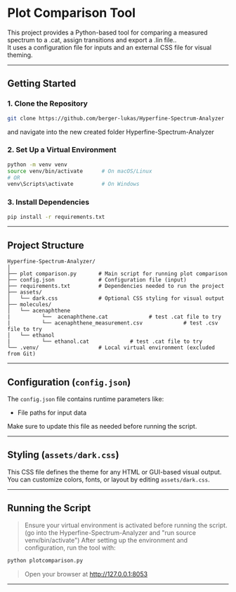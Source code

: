 # Plot Comparison Tool

This project provides a Python-based tool for comparing a measured spectrum to a .cat, assign transitions and export a .lin file..  
It uses a configuration file for inputs and an external CSS file for visual theming.

---

## Getting Started

### 1. Clone the Repository

```bash
git clone https://github.com/berger-lukas/Hyperfine-Spectrum-Analyzer
```
and navigate into the new created folder Hyperfine-Spectrum-Analyzer

### 2. Set Up a Virtual Environment

```bash
python -m venv venv
source venv/bin/activate      # On macOS/Linux
# OR
venv\Scripts\activate         # On Windows
```

### 3. Install Dependencies

```bash
pip install -r requirements.txt
```

---

##  Project Structure

```
Hyperfine-Spectrum-Analyzer/
│
├── plot comparison.py       # Main script for running plot comparison
├── config.json              # Configuration file (input)
├── requirements.txt         # Dependencies needed to run the project
├── assets/
│   └── dark.css             # Optional CSS styling for visual output
├── molecules/
│   └── acenaphthene              
|          └──  acenaphthene.cat             # test .cat file to try
|          └── acenaphthene_measurement.csv             # test .csv file to try
│   └── ethanol              
|          └── ethanol.cat             # test .cat file to try
└── .venv/                   # Local virtual environment (excluded from Git)
```

---

## Configuration (`config.json`)

The `config.json` file contains runtime parameters like:

- File paths for input data

Make sure to update this file as needed before running the script.

---

## Styling (`assets/dark.css`)

This CSS file defines the theme for any HTML or GUI-based visual output.  
You can customize colors, fonts, or layout by editing `assets/dark.css`.

---

## Running the Script

> Ensure your virtual environment is activated before running the script.
(go into the Hyperfine-Spectrum-Analyzer and "run source venv/bin/activate")
After setting up the environment and configuration, run the tool with:

```bash
python plotcomparison.py
```

>
> Open your browser at http://127.0.0.1:8053

---

